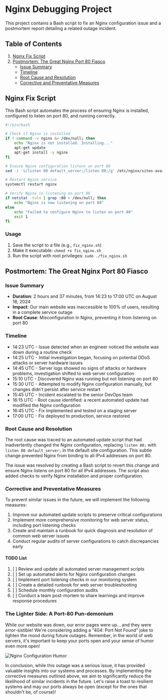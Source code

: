 # Nginx Debugging Project

This project contains a Bash script to fix an Nginx configuration issue and a postmortem report detailing a related outage incident.

## Table of Contents
1. [Nginx Fix Script](#nginx-fix-script)
2. [Postmortem: The Great Nginx Port 80 Fiasco](#postmortem-the-great-nginx-port-80-fiasco)
   - [Issue Summary](#issue-summary)
   - [Timeline](#timeline)
   - [Root Cause and Resolution](#root-cause-and-resolution)
   - [Corrective and Preventative Measures](#corrective-and-preventative-measures)

## Nginx Fix Script

This Bash script automates the process of ensuring Nginx is installed, configured to listen on port 80, and running correctly.

```bash
#!/bin/bash

# Check if Nginx is installed
if ! command -v nginx &> /dev/null; then
    echo "Nginx is not installed. Installing..."
    apt-get update
    apt-get install -y nginx
fi

# Ensure Nginx configuration listens on port 80
sed -i 's/listen 80 default_server;/listen 80;/g' /etc/nginx/sites-available/default

# Restart Nginx service
systemctl restart nginx

# Verify Nginx is listening on port 80
if netstat -tuln | grep :80 > /dev/null; then
    echo "Nginx is now listening on port 80"
else
    echo "Failed to configure Nginx to listen on port 80"
    exit 1
fi
```

### Usage

1. Save the script to a file (e.g., `fix_nginx.sh`)
2. Make it executable: `chmod +x fix_nginx.sh`
3. Run the script with root privileges: `sudo ./fix_nginx.sh`

## Postmortem: The Great Nginx Port 80 Fiasco

### Issue Summary
- **Duration**: 2 hours and 37 minutes, from 14:23 to 17:00 UTC on August 18, 2024
- **Impact**: Our main website was inaccessible to 100% of users, resulting in a complete service outage
- **Root Cause**: Misconfiguration in Nginx, preventing it from listening on port 80

### Timeline
- 14:23 UTC - Issue detected when an engineer noticed the website was down during a routine check
- 14:25 UTC - Initial investigation began, focusing on potential DDoS attacks or server hardware issues
- 14:45 UTC - Server logs showed no signs of attacks or hardware problems, investigation shifted to web server configuration
- 15:10 UTC - Discovered Nginx was running but not listening on port 80
- 15:30 UTC - Attempted to modify Nginx configuration manually, but changes didn't persist after service restart
- 15:45 UTC - Incident escalated to the senior DevOps team
- 16:15 UTC - Root cause identified: a recent automated update had modified the Nginx configuration
- 16:45 UTC - Fix implemented and tested on a staging server
- 17:00 UTC - Fix deployed to production, service restored

### Root Cause and Resolution
The root cause was traced to an automated update script that had inadvertently changed the Nginx configuration, replacing `listen 80;` with `listen 80 default_server;` in the default site configuration. This subtle change prevented Nginx from binding to all IPv4 addresses on port 80.

The issue was resolved by creating a Bash script to revert this change and ensure Nginx listens on port 80 for all IPv4 addresses. The script also added checks to verify Nginx installation and proper configuration.

### Corrective and Preventative Measures
To prevent similar issues in the future, we will implement the following measures:

1. Improve our automated update scripts to preserve critical configurations
2. Implement more comprehensive monitoring for web server status, including port listening checks
3. Create and maintain a runbook for quick diagnosis and resolution of common web server issues
4. Conduct regular audits of server configurations to catch discrepancies early

#### TODO List
1. [ ] Review and update all automated server management scripts
2. [ ] Set up automated alerts for Nginx configuration changes
3. [ ] Implement port listening checks in our monitoring system
4. [ ] Create a detailed runbook for web server troubleshooting
5. [ ] Schedule monthly configuration audits
6. [ ] Conduct a team post-mortem to share learnings and improve response procedures

### The Lighter Side: A Port-80 Pun-demonium
While our website was down, our error pages were up... and they were *error*-sistible! We're considering adding a "404: Port Not Found" joke to lighten the mood during future outages. Remember, in the world of web servers, it's important to keep your ports open and your sense of humor even more open!

![Nginx Configuration Humor](https://api.placeholder.com/300x200?text=Nginx+Configuration+Humor)

In conclusion, while this outage was a serious issue, it has provided valuable insights into our systems and processes. By implementing the corrective measures outlined above, we aim to significantly reduce the likelihood of similar incidents in the future. Let's raise a toast to resilient systems and may our ports always be open (except for the ones that shouldn't be, of course)!
